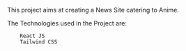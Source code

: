 This project aims at creating a News Site catering to Anime.

The Technologies used in the Project are: 

        React JS
        Tailwind CSS

